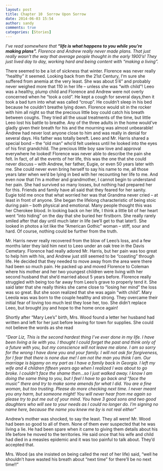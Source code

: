 ```yaml
---
layout: post
title: Chapter 10  Sorrow Upon Sorrow
date: 2014-06-03 15:54
author: sandy
comments: true
categories: [Stories]
---
```


<em><em>I’ve read somewhere that<strong> “life is what happens to you while you’re making plans”.</strong>  Florence and Andrew really never made plans.  That just really wasn’t the way that average people thought in the early 1900’s!  They just lived day to day, working hard and being content with “making a living”.</em>  </em>

There seemed to be a lot of sickness that winter.  Florence was never really “healthy” it seemed.  Looking back from the 21st Century, I’m sure she suffered from anemia at the very least.  She was about 5’4” and probably never weighed more that 110 in her life – unless she was “with child”!  Leeo was a healthy, plump child and Florence and Andrew were not overly concerned when he “took a cold”.  He kept a cough for several days,then it took a bad turn into what was called “croup”.  He couldn’t sleep in his bed because he couldn’t breathe lying down.  Florence would sit in the rocker with him all night so that the precious little boy could catch his breath between coughs.  They tried all the usual treatments of the time, but little Leeo lost his battle to breathe.  Any of the three adults in the home would’ve gladly given their breath for his and the mourning was almost unbearable!  Andrew had never lost anyone close to him and was really in denial for several days.  His father was totally bereft.  Leeo and Mr. Harris shared a special bond – the “old man” who’d felt useless until he looked into the eyes of his first grandchild.   The precious little boy  saw love and approval everywhere he looked!  Florence was never able to describe the pain she felt.  In fact, of all the events of her life, this was the one that she could never discuss – with Andrew, her father, Eugie, or even 50 years later with me.  She could never even bring herself to say his name to me, all those years later when we’d be lying in bed with her recounting her life to me.  And even now that I’m a mother and grandmother, I cannot begin to understand her pain.  She had survived so many losses, but nothing had prepared her for this.  Friends and family have all said that they feared for her sanity.  Eugie told me once that what worried her was that Grandma never cried – at least in front of anyone.  She began the lifelong characteristic of being stoic during pain – both physical and emotional.  Many people thought this was her Cherokee blood.  In looking back on her life, I think a little bit of her heart went “into hiding” on the day that she buried her firstborn.  She really rarely smiled after that day until much later in life (we’ll get to that later!).  She looked in photos a lot like the “American Gothic” woman – stiff, sour and hard.  Of course, nothing could be further from the truth.

Mr. Harris never really recovered from the blow of Leeo’s loss, and a few months later they laid him next to Leeo under an oak tree in the Davis  Cemetary.  Florence had really adored Mr. Harris, but her pain was too great to help him with his, and Andrew just still seemed to be “coasting” through life.  He decided that they needed to move away from the area were there had been so much pain.  He packed up and moved Florence to Coleman where his mother and her two youngest children  were living with her second husband that she’d married about 5 years before.  Florence really struggled with being too far away from Leeo’s grave to properly tend it.  She said later that she really thinks she came close to “losing her mind” the loss was so great.  But she soon realized that she was again “with child”.  Mary Leeola was was born to the couple healthy and strong.  They overcame their initial fear of loving too much lest they lose her, too.  She didn’t replace Leeo, but brought joy and hope to the home once again!  

Shortly after “Mary Lee’s” birth, Mrs. Wood found a letter her husband had written and left for her just before leaving for town for supplies.  She could not believe the words as she read 

<em>“Dear Liz,  This is the second hardest thing I’ve ever done in my life.  I have been living a lie with you.  I thought I could forget the past and think only of a future with you, but my conscience will not leave me alone.  I am so sorry for the wrong I have done you and your family.  I will not ask for forgiveness, for I fear that there is none due me!  I am not the man you think I am.  Our marriage is bigamy on my part as I have a family back in Georgia.  I left my wife and 4 children fifteen years ago when I realized I was about to go broke.  I couldn’t face the shame then…so I just walked away.  I know I am doing the same thing to you, but I feel I have to go back and “face the music” there and try to make some amends for what I did.  You are a fine woman, but too trusting.  Please do more checking next time.  I never meant you any harm, but someone might!  You will never hear from me again so please try to put me out of your mind.  You have 3 good sons and two good daughters who will see to your needs as I could no longer do. I’m signing no name here, because the name you knew me by is not real either” </em>

Andrew’s mother was shocked, to say the least.  They all were!  Mr. Wood had been so good to all of them.  None of them ever suspected that he was living a lie.  He had been spare when it came to giving them details about his life before he moved to the territories.  He said once that his wife and child had died in a measles epidemic and it was too painful to talk about.  They’d accepted that.

Mrs. Wood (as she insisted on being called the rest of her life)  said, “well he shouldn’t have wasted his breath about “next time” for there’ll be no next time!!”   

